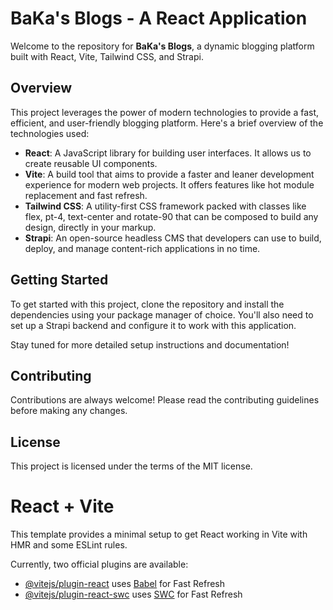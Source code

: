 # BaKa's Blogs - A React Application

Welcome to the repository for **BaKa's Blogs**, a dynamic blogging platform built with React, Vite, Tailwind CSS, and Strapi.

## Overview

This project leverages the power of modern technologies to provide a fast, efficient, and user-friendly blogging platform. Here's a brief overview of the technologies used:

- **React**: A JavaScript library for building user interfaces. It allows us to create reusable UI components.
- **Vite**: A build tool that aims to provide a faster and leaner development experience for modern web projects. It offers features like hot module replacement and fast refresh.
- **Tailwind CSS**: A utility-first CSS framework packed with classes like flex, pt-4, text-center and rotate-90 that can be composed to build any design, directly in your markup.
- **Strapi**: An open-source headless CMS that developers can use to build, deploy, and manage content-rich applications in no time.

## Getting Started

To get started with this project, clone the repository and install the dependencies using your package manager of choice. You'll also need to set up a Strapi backend and configure it to work with this application.

Stay tuned for more detailed setup instructions and documentation!

## Contributing

Contributions are always welcome! Please read the contributing guidelines before making any changes.

## License

This project is licensed under the terms of the MIT license.

# React + Vite

This template provides a minimal setup to get React working in Vite with HMR and some ESLint rules.

Currently, two official plugins are available:

- [@vitejs/plugin-react](https://github.com/vitejs/vite-plugin-react/blob/main/packages/plugin-react/README.md) uses [Babel](https://babeljs.io/) for Fast Refresh
- [@vitejs/plugin-react-swc](https://github.com/vitejs/vite-plugin-react-swc) uses [SWC](https://swc.rs/) for Fast Refresh
